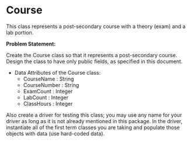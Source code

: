 ---
---
# Course

This class represents a post-secondary course with a theory (exam) and a lab portion. 

**Problem Statement:**

Create the Course class so that it represents a post-secondary course. Design the class to have only public fields, as specified in this document.

* Data Attributes of the Course class:
  * CourseName : String
  * CourseNumber : String
  * ExamCount : Integer
  * LabCount : Integer
  * ClassHours : Integer

Also create a driver for testing this class; you may use any name for your driver as long as it is not already mentioned in this package. In the driver, instantiate all of the first term classes you are taking and populate those objects with data (use hard-coded data). 
